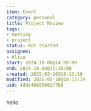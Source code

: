 ```yaml
---
item: Event
category: personal
title: Project Review
tags:
- meeting
- project
status: Not started
assignee:
- Alice
start: 2024-10-08@14:00:00
end: 2024-10-08@15:30:00
created: 2025-03-10@18:13:19
modified: 2025-03-10@18:13:19
uid: 4dd446655002f7b8
---
```


hello